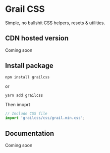 # Grail CSS
Simple, no bullshit CSS helpers, resets &amp; utilities.

## CDN hosted version
Coming soon
## Install package
```
npm install grailcss
```
or
```
yarn add grailcss
```
Then imoprt 
```javascript
// Include CSS file
import 'grailcss/css/grail.min.css';
```
## Documentation
Coming soon
